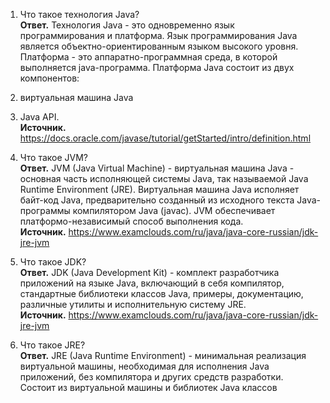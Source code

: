 1.	Что такое технология Java?  
**Ответ.**    Технология Java - это одновременно язык программирования и платформа.
Язык программирования Java является объектно-ориентированным языком высокого уровня. 
Платформа - это аппаратно-программная среда, в которой выполняется java-программа. Платформа Java состоит из двух компонентов:  
1. виртуальная машина Java  
2. Java API.  
**Источник.** https://docs.oracle.com/javase/tutorial/getStarted/intro/definition.html

2.	Что такое JVM?    
**Ответ.**   JVM (Java Virtual Machine) - виртуальная машина Java - основная часть исполняющей системы Java, так называемой Java Runtime Environment (JRE). Виртуальная машина Java исполняет байт-код Java, предварительно созданный из исходного текста Java-программы компилятором Java (javac). JVM обеспечивает платформо-независимый способ выполнения кода.  
**Источник.**   https://www.examclouds.com/ru/java/java-core-russian/jdk-jre-jvm

3.	Что такое JDK?    
**Ответ.**   JDK (Java Development Kit) - комплект разработчика приложений на языке Java, включающий в себя компилятор, стандартные библиотеки классов Java, примеры, документацию, различные утилиты и исполнительную систему JRE.   
**Источник.**   https://www.examclouds.com/ru/java/java-core-russian/jdk-jre-jvm

4.	Что такое JRE?    
**Ответ.**   JRE (Java Runtime Environment) - минимальная реализация виртуальной машины, необходимая для исполнения Java приложений, без компилятора и других средств разработки. Состоит из виртуальной машины и библиотек Java классов
